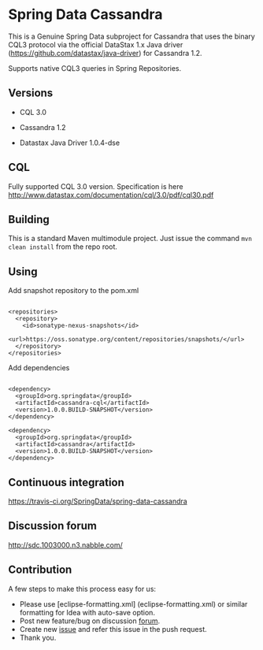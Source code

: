 Spring Data Cassandra
=====================

This is a Genuine Spring Data subproject for Cassandra that uses the binary CQL3 protocol via
the official DataStax 1.x Java driver (https://github.com/datastax/java-driver) for Cassandra 1.2.

Supports native CQL3 queries in Spring Repositories.

Versions
--------

 - CQL 3.0

 - Cassandra 1.2

 - Datastax Java Driver 1.0.4-dse


CQL
--------

Fully supported CQL 3.0 version. Specification is here http://www.datastax.com/documentation/cql/3.0/pdf/cql30.pdf


Building
--------
This is a standard Maven multimodule project.  Just issue the command `mvn clean install` from the repo root.

Using
-------

Add snapshot repository to the pom.xml

```

<repositories>
  <repository>
    <id>sonatype-nexus-snapshots</id>
    <url>https://oss.sonatype.org/content/repositories/snapshots/</url>
  </repository>
</repositories>

```

Add dependencies

```

<dependency>
  <groupId>org.springdata</groupId>
  <artifactId>cassandra-cql</artifactId>
  <version>1.0.0.BUILD-SNAPSHOT</version>
</dependency>

<dependency>
  <groupId>org.springdata</groupId>
  <artifactId>cassandra</artifactId>
  <version>1.0.0.BUILD-SNAPSHOT</version>
</dependency>

```


Continuous integration
--------
https://travis-ci.org/SpringData/spring-data-cassandra


Discussion forum
--------
http://sdc.1003000.n3.nabble.com/


Contribution
--------

A few steps to make this process easy for us:

 - Please use [eclipse-formatting.xml] (eclipse-formatting.xml) or similar formatting for Idea with auto-save option.
 - Post new feature/bug on discussion [forum](http://sdc.1003000.n3.nabble.com/).
 - Create new [issue](spring-data-cassandra/issues/) and refer this issue in the push request.
 - Thank you.

